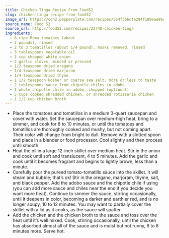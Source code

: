 ```yaml
---
title: Chicken Tinga Recipe From Food52
slug: chicken-tinga-recipe-from-food52
image_url: https://cdn2.pepperplate.com/recipes/554f366cfa294f109eae86c08eb38ca3.jpg
source_name: Food 52
source_url: http://food52.com/recipes/22740-chicken-tinga
ingredients:
  - 8 ripe Roma tomatoes (about
  - 2 pounds), rinsed
  - 2 to 3 tomatillos (about 1/4 pound), husks removed, rinsed
  - 3 tablespoons vegetable oil
  - 1 cup chopped white onion
  - 2 garlic cloves, minced or pressed
  - 1/2 teaspoon dried oregano
  - 1/4 teaspoon dried marjoram
  - 1/4 teaspoon dried thyme
  - 1 1/2 teaspoon kosher or coarse sea salt, more or less to taste
  - 2 tablespoons sauce from chipotle chiles in adobo
  - 1 whole chipotle chile in adobo, chopped (optional)
  - 5 cups cooked shredded chicken, or shredded rotisserie chicken
  - 1 1/2 cup chicken broth
---
```


* Place the tomatoes and tomatillos in a medium 3-quart saucepan and cover with water. Set the saucepan over medium-high heat, bring to a simmer, and cook for 8 to 10 minutes, or until the tomatoes and tomatillos are thoroughly cooked and mushy, but not coming apart. Their color will change from bright to dull. Remove with a slotted spoon and place in a blender or food processor. Cool slightly and then process until smooth.
* Heat the oil in a large 12-inch skillet over medium heat. Stir in the onion and cook until soft and translucent, 4 to 5 minutes. Add the garlic and cook until it becomes fragrant and begins to lightly brown, less than a minute.
* Carefully pour the pureed tomato-tomatillo sauce into the skillet. It will steam and bubble; that’s ok! Stir in the oregano, marjoram, thyme, salt, and black pepper. Add the adobo sauce and the chipotle chile if using (you can add more sauce and chiles near the end if you decide you want more heat). Continue to simmer the sauce, stirring occasionally, until it deepens in color, becoming a darker and earthier red, and is no longer soupy, 10 to 12 minutes. You may want to partially cover the skillet with a lid as it cooks, as the sauce will spatter.
* Add the chicken and the chicken broth to the sauce and toss over the heat until it’s well mixed. Cook, stirring occasionally, until the chicken has absorbed almost all of the sauce and is moist but not runny, 6 to 8 minutes more. Serve hot.
